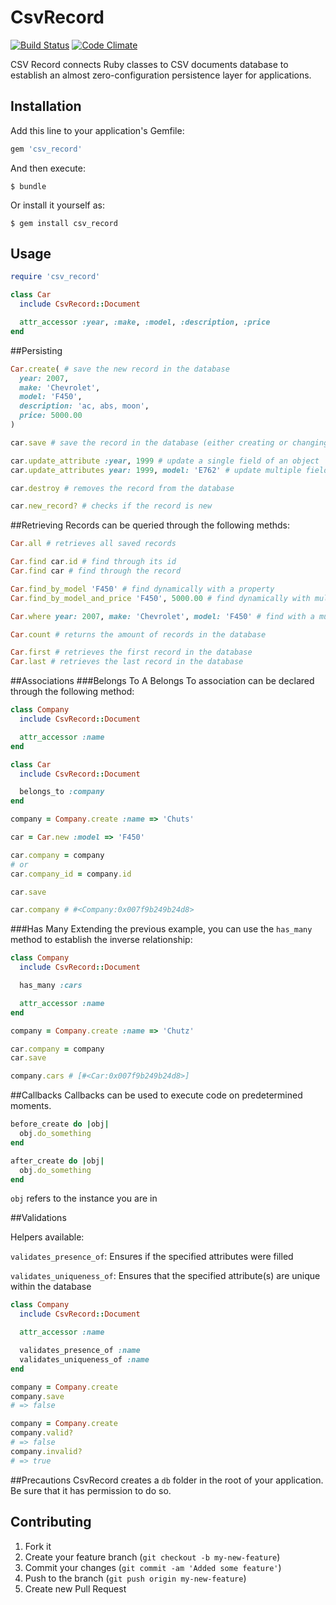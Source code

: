 # CsvRecord

[![Build Status](https://secure.travis-ci.org/lukasalexandre/csv_record.png)](http://travis-ci.org/lukasalexandre/csv_record) [![Code Climate](https://codeclimate.com/badge.png)](https://codeclimate.com/github/lukasalexandre/csv_record)

CSV Record connects Ruby classes to CSV documents database to establish an almost zero-configuration persistence layer for applications.

## Installation

Add this line to your application's Gemfile:

```ruby
gem 'csv_record'
```

And then execute:

```
$ bundle
```

Or install it yourself as:

```
$ gem install csv_record
```

## Usage

```ruby
require 'csv_record'

class Car
  include CsvRecord::Document

  attr_accessor :year, :make, :model, :description, :price
end
```

##Persisting
```ruby
Car.create( # save the new record in the database
  year: 2007,
  make: 'Chevrolet',
  model: 'F450',
  description: 'ac, abs, moon',
  price: 5000.00
)

car.save # save the record in the database (either creating or changing)

car.update_attribute :year, 1999 # update a single field of an object
car.update_attributes year: 1999, model: 'E762' # update multiple fields at the same time

car.destroy # removes the record from the database

car.new_record? # checks if the record is new
```

##Retrieving
Records can be queried through the following methds:

```ruby
Car.all # retrieves all saved records

Car.find car.id # find through its id
Car.find car # find through the record

Car.find_by_model 'F450' # find dynamically with a property
Car.find_by_model_and_price 'F450', 5000.00 # find dynamically with multiple properties

Car.where year: 2007, make: 'Chevrolet', model: 'F450' # find with a multiple parameters hash

Car.count # returns the amount of records in the database

Car.first # retrieves the first record in the database
Car.last # retrieves the last record in the database
```

##Associations
###Belongs To
A Belongs To association can be declared through the following method:

```ruby
class Company
  include CsvRecord::Document

  attr_accessor :name
end

class Car
  include CsvRecord::Document

  belongs_to :company
end

company = Company.create :name => 'Chuts'

car = Car.new :model => 'F450'

car.company = company
# or
car.company_id = company.id

car.save

car.company # #<Company:0x007f9b249b24d8>
```

###Has Many
Extending the previous example, you can use the `has_many` method to establish the inverse relationship:

```ruby
class Company
  include CsvRecord::Document

  has_many :cars

  attr_accessor :name
end

company = Company.create :name => 'Chutz'

car.company = company
car.save

company.cars # [#<Car:0x007f9b249b24d8>]
```

##Callbacks
Callbacks can be used to execute code on predetermined moments.

```ruby
before_create do |obj|
  obj.do_something
end

after_create do |obj|
  obj.do_something
end
```
`obj` refers to the instance you are in

##Validations

Helpers available:

`validates_presence_of`: Ensures if the specified attributes were filled

`validates_uniqueness_of`: Ensures that the specified attribute(s) are unique within the database

```ruby
class Company
  include CsvRecord::Document

  attr_accessor :name

  validates_presence_of :name
  validates_uniqueness_of :name
end

company = Company.create
company.save
# => false

company = Company.create
company.valid?
# => false
company.invalid?
# => true

```

##Precautions
CsvRecord creates a `db` folder in the root of your application. Be sure that it has permission to do so.

## Contributing

1. Fork it
2. Create your feature branch (`git checkout -b my-new-feature`)
3. Commit your changes (`git commit -am 'Added some feature'`)
4. Push to the branch (`git push origin my-new-feature`)
5. Create new Pull Request
